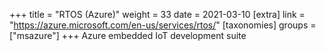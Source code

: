 +++
title = "RTOS (Azure)"
weight = 33
date = 2021-03-10
[extra]
link = "https://azure.microsoft.com/en-us/services/rtos/"
[taxonomies]
groups = ["msazure"]
+++
Azure embedded IoT development suite


